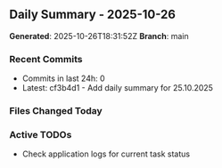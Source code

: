 ## Daily Summary - 2025-10-26

**Generated**: 2025-10-26T18:31:52Z
**Branch**: main


### Recent Commits
- Commits in last 24h: 0
- Latest: cf3b4d1 - Add daily summary for 25.10.2025

### Files Changed Today

### Active TODOs
- Check application logs for current task status

